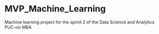 # MVP_Machine_Learning
Machine learning project for the sprint 2 of the Data Science and Analytics PUC-rio MBA
